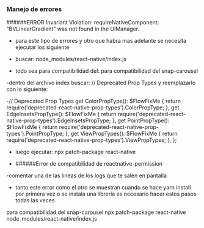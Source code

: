 ### Manejo de errores

######ERROR  Invariant Violation: requireNativeComponent: "BVLinearGradient" was not found in the UIManager.

- para este tipo de errores y otro que habra mas adelante se necesita ejecutar los siguiente

- buscar: node_modules/react-native/index.js

- todo sea para compatibilidad del: para compatibilidad del snap-carousel

-dentro del archivo index buscar: // Deprecated Prop Types
y reemplazarlo con lo siguiente:

-// Deprecated Prop Types
  get ColorPropType(): $FlowFixMe {
    return require('deprecated-react-native-prop-types').ColorPropType;
  },
  get EdgeInsetsPropType(): $FlowFixMe {
    return require('deprecated-react-native-prop-types').EdgeInsetsPropType;
  },
  get PointPropType(): $FlowFixMe {
    return require('deprecated-react-native-prop-types').PointPropType;
  },
  get ViewPropTypes(): $FlowFixMe {
    return require('deprecated-react-native-prop-types').ViewPropTypes;
  },
};

- luego ejecutar: npx patch-package react-native

- ######Error de compatibilidad de reactnative-permission

-comentar una de las lineas de los logs que te salen en pantalla

- tanto este error como el otro se muestran cuando se hace yarn install por primera vez o se instala una librería es necesario hacer estos pasos todas las veces

para compatibilidad del snap-carousel
npx patch-package react-native
node_modules/react-native/index.js
